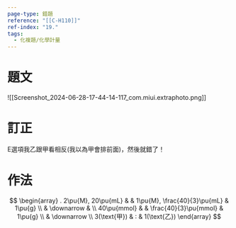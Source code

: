 ```yaml
---
page-type: 錯題
reference: "[[C-H110]]"
ref-index: "19."
tags:
  - 化複題/化學計量
---
```

# 題文
![[Screenshot_2024-06-28-17-44-14-117_com.miui.extraphoto.png]]
# 訂正
E選項我乙跟甲看相反(我以為甲會排前面)，然後就錯了！

# 作法
$$
\begin{array}
. 2\pu{M}, 20\pu{mL}  & & 1\pu{M}, \frac{40}{3}\pu{mL} &  1\pu{g} \\
 & \downarrow & \\
40\pu{mmol}  &  & \frac{40}{3}\pu{mmol} & 1\pu{g} \\
 & \downarrow \\
3(\text{甲}) & : & 1(\text{乙})
\end{array}
$$